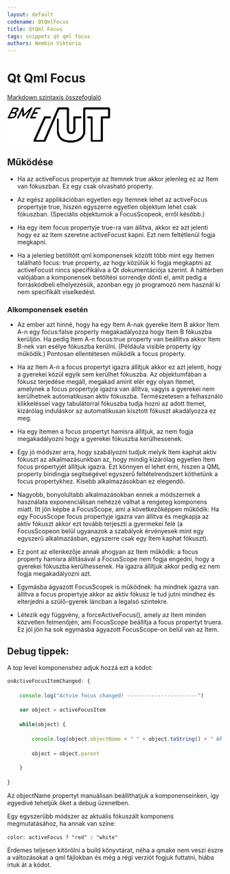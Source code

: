 ```yaml
---
layout: default
codename: QtQmlFocus
title: QtQml Focus
tags: snippets qt qml focus
authors: Nemkin Viktória
---
```


# Qt Qml Focus

[Markdown szintaxis összefoglaló](http://daringfireball.net/projects/markdown/syntax)

![AUT Logó](image/AUT_logo.png "AUT Logó")


## Működése

* Ha az activeFocus propertyje az Itemnek true akkor jelenleg ez az Item van fókuszban. Ez egy csak olvasható property.

* Az egész applikációban egyetlen egy Itemnek lehet az activeFocus propertyje true, hiszen egyszerre egyetlen objektum lehet csak fókuszban. (Speciális objektumok a FocusScopeok, erről később.)

* Ha egy item focus propertyje true-ra van állítva, akkor ez azt jelenti hogy ez az Item szeretne activeFocust kapni. Ezt nem feltétlenül fogja megkapni.

* Ha a jelenleg betöltött qml komponensek között több mint egy Itemen található focus: true property, az hogy közülük ki fogja megkaptni az activeFocust nincs specifikálva a Qt dokumentációja szerint. A háttérben valójában a komponensek betöltési sorrendje dönti el, amit pedig a forráskódbeli elhelyezésük, azonban egy jó programozó nem használ ki nem specifikált viselkedést.

### Alkomponensek esetén

* Az ember azt hinné, hogy ha egy Item A-nak gyereke Item B akkor Item A-n egy focus:false property megakadályozza hogy Item B fókuszba kerüljön.  Ha pedig Item A-n focus:true property van beállítva akkor Item B-nek van esélye fókuszba kerülni. (Példáula visible property így működik.) Pontosan ellentétesen működik a focus property.

* Ha az Item A-n a focus propertyt igazra állítjuk akkor ez azt jelenti, hogy a gyerekei közül egyik sem kerülhet fókuszba. Az objektumfában a fókusz terjedése megáll, megakad amint elér egy olyan Itemet, amelynek a focus propertyje igazra van állítva, vagyis a gyerekei nem kerülhetnek automatikusan aktív fókuszba. Természetesen a felhasználó klikkeléssel vagy tabulátorral fókuszba tudja hozni az adott Itemet, kizárólag induláskor az automatikusan kisztott fókuszt akadályozza ez meg.

* Ha egy Itemen a focus propertyt hamisra állítjuk, az nem fogja megakadályozni hogy a gyerekei fókuszba kerülhessenek.

* Egy jó módszer arra, hogy szabályozni tudjuk melyik Item kaphat aktív fókuszt az alkalmazásunkban az, hogy mindig kizárólag egyetlen Item focus propertyjét állítjuk igazra. Ezt könnyen el lehet érni, hiszen a QML property bindingja segítségével egyszerű feltételrendszert köthetünk a focus propertykhez. Kisebb alkalmazásokban ez elegendő.

* Nagyobb, bonyolultabb alkalmazásokban ennek a módszernek a használata exponenciálisan nehézzé válhat a rengeteg komponens miatt. Itt jön képbe a FocusScope, ami a következőképpen működik: Ha egy FocusScope focus propertyje igazra van állítva és megkapja az aktív fókuszt akkor ezt tovább terjeszti a gyermekei felé (a FocusScopeon belül ugyanazok a szabályok érvényesek mint egy egyszerű alkalmazásban, egyszerre csak egy Item kaphat fókuszt).

* Ez pont az ellenkezője annak ahogyan az Item működik: a focus property hamisra állításával a FocusScope nem fogja engedni, hogy a gyerekei fókuszba kerülhessenek. Ha igazra állítjuk akkor pedig ez nem fogja megakadályozni azt.

* Egymásba ágyazott FocusScopek is működnek: ha mindnek igazra van állítva a focus propertyje akkor az aktív fókusz le tud jutni mindhez és elterjedni a szülő-gyerek láncban a legalsó szintekre.

* Létezik egy függvény, a forceActiveFocus(), amely az Item minden közvetlen felmenőjén, ami FocusScope beállítja a focus propertyt truera. Ez jól jön ha sok egymásba ágyazott FocusScope-on belül van az Item.


## Debug tippek:

A top level komponenshez adjuk hozzá ezt a kódot:

```javascript
onActiveFocusItemChanged: {

    console.log("Actvie focus changed! -----------------------")

    var object = activeFocusItem

    while(object) {

        console.log(object.objectName + " " + object.toString() + " AF: " + object.activeFocus + " F: " + object.focus)

        object = object.parent

    }

}

```

Az objectName propertyt manuálisan beállíthatjuk a komponenseinken, így egyedivé tehetjük őket a debug üzenetben.

Egy egyszerűbb módszer az aktuális fókuszált komponens megmutatásához, ha annak van színe:

`` color: activeFocus ? "red" : "white" ``

Érdemes teljesen kitörölni a build könyvtárat, néha a qmake nem veszi észre a változásokat a qml fájlokban és még a régi verziót fogjuk futtatni, hiába írtuk át a kódot.
